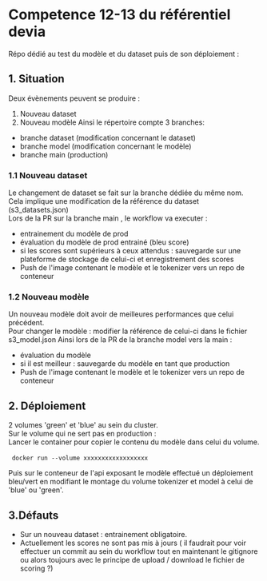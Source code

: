 # Competence 12-13 du référentiel devia
Répo dédié au test du modèle et du dataset puis de son déploiement : </br> 

## 1. Situation
Deux évènements peuvent se produire : 
1. Nouveau dataset 
2. Nouveau modèle
Ainsi le répertoire compte 3 branches:
- branche dataset (modification concernant le dataset)
- branche model (modification concernant le modèle)
- branche main (production)

### 1.1 Nouveau dataset
Le changement de dataset se fait sur la branche dédiée du même nom. </br> 
Cela implique une modification de la référence du dataset (s3_datasets.json) </br> 
Lors de la PR sur la branche main , le workflow va executer : 
- entrainement du modèle de prod
- évaluation du modèle de prod entrainé (bleu score)
- si les scores sont supérieurs à ceux attendus : sauvegarde sur une plateforme de stockage de celui-ci  et enregistrement des scores
- Push de l'image contenant le modèle et le tokenizer vers un repo de conteneur
### 1.2 Nouveau modèle
Un nouveau modèle doit avoir de meilleures performances que celui précédent. </br> 
Pour changer le modèle : modifier la référence de celui-ci dans le fichier s3_model.json
Ainsi lors de la PR de la branche model vers la main : 
- évaluation du modèle 
- si il est meilleur : sauvegarde du modèle en tant que production
- Push de l'image contenant le modèle et le tokenizer vers un repo de conteneur

## 2. Déploiement
2 volumes 'green' et 'blue' au sein du cluster. </br> 
Sur le volume qui ne sert pas en production : </br> 
Lancer le container pour copier le contenu du modèle dans celui du volume. </br> 
</br> 
``` docker run --volume xxxxxxxxxxxxxxxxxx```


Puis sur le conteneur de l'api exposant le modèle effectué un déploiement bleu/vert en modifiant le montage du volume tokenizer et model à celui de 'blue' ou 'green'.

## 3.Défauts
- Sur un nouveau dataset : entrainement obligatoire.
- Actuellement les scores ne sont pas mis à jours ( il faudrait pour voir effectuer un commit au sein du workflow tout en maintenant le gitignore ou alors toujours avec le principe de upload / download le fichier de scoring ?)
